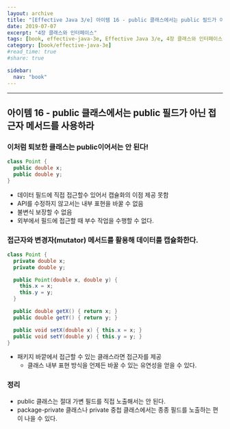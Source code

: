 ```yaml
---
layout: archive
title: "[Effective Java 3/e] 아이템 16 - public 클래스에서는 public 필드가 아닌 접근자 메서드를 사용하라"
date: 2019-07-07
excerpt: "4장 클래스와 인터페이스"
tags: [book, effective-java-3e, Effective Java 3/e, 4장 클래스와 인터페이스]
category: [book/effective-java-3e]
#read_time: true
#share: true

sidebar:
  nav: "book"
---
```


* * *

## 아이템 16 - public 클래스에서는 public 필드가 아닌 접근자 메서드를 사용하라

### 이처럼 퇴보한 클래스는 public이어서는 안 된다!

```java
class Point {
  public double x;
  public double y;
}
```

* 데이터 필드에 직접 접근할수 있어서 캡슐화의 이점 제공 못함
* API를 수정하지 않고서는 내부 표현을 바꿀 수 없음
* 불변식 보장할 수 없음
* 외부에서 필드에 접근할 때 부수 작업을 수행할 수 없다.

### 접근자와 변경자(mutator) 메서드를 활용해 데이터를 캡슐화한다.

```java
class Point {
  private double x;
  private double y;

  public Point(double x, double y) {
    this.x = x;
    this.y = y;
  }

  public double getX() { return x; }
  public double getY() { return y; }

  public void setX(double x) { this.x = x; }
  public void setY(double y) { this.y = y; }
}
```
* 패키지 바깥에서 접근할 수 있는 클래스라면 접근자를 제공
  * 클래스 내부 표현 방식을 언제든 바꿀 수 있는 유연성을 얻을 수 있다.

### 정리

* public 클래스는 절대 가변 필드를 직접 노출해서는 안 된다.
* package-private 클래스나 private 중첩 클래스에서는 종종 필드를 노출하는 편이 나을 수 있다.
